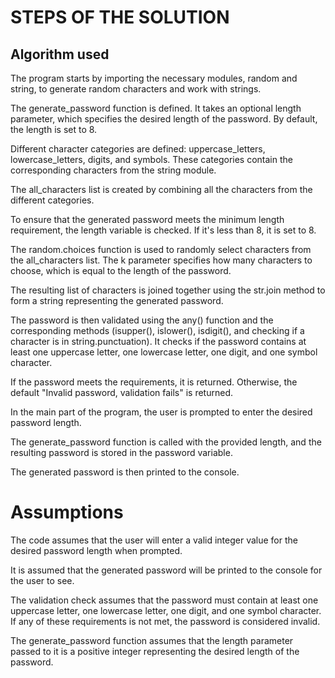 # STEPS OF THE SOLUTION

## Algorithm used
The program starts by importing the necessary modules, random and string, to generate random characters and work with strings.

The generate_password function is defined. It takes an optional length parameter, which specifies the desired length of the password. By default, the length is set to 8.

Different character categories are defined: uppercase_letters, lowercase_letters, digits, and symbols. These categories contain the corresponding characters from the string module.

The all_characters list is created by combining all the characters from the different categories.

To ensure that the generated password meets the minimum length requirement, the length variable is checked. If it's less than 8, it is set to 8.

The random.choices function is used to randomly select characters from the all_characters list. The k parameter specifies how many characters to choose, which is equal to the length of the password.

The resulting list of characters is joined together using the str.join method to form a string representing the generated password.

The password is then validated using the any() function and the corresponding methods (isupper(), islower(), isdigit(), and checking if a character is in string.punctuation). It checks if the password contains at least one uppercase letter, one lowercase letter, one digit, and one symbol character.

If the password meets the requirements, it is returned. Otherwise, the default "Invalid password, validation fails" is returned.

In the main part of the program, the user is prompted to enter the desired password length.

The generate_password function is called with the provided length, and the resulting password is stored in the password variable.

The generated password is then printed to the console.


# Assumptions
The code assumes that the user will enter a valid integer value for the desired password length when prompted.

It is assumed that the generated password will be printed to the console for the user to see.

The validation check assumes that the password must contain at least one uppercase letter, one lowercase letter, one digit, and one symbol character. If any of these requirements is not met, the password is considered invalid.

The generate_password function assumes that the length parameter passed to it is a positive integer representing the desired length of the password.

